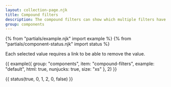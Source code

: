 ```yaml
---
layout: collection-page.njk
title: Compound filters
description: The compound filters can show which multiple filters have been selected. This is useful for search patterns.
group: components
---
```


{% from "partials/example.njk" import example %}
{% from "partials/component-status.njk" import status %}

Each selected value requires a link to be able to remove the value.

{{ example({ group: "components", item: "compound-filters", example: "default", html: true, nunjucks: true, size: "xs" }, 2) }}

{{ status(true, 0, 1, 2, 0, false) }}
